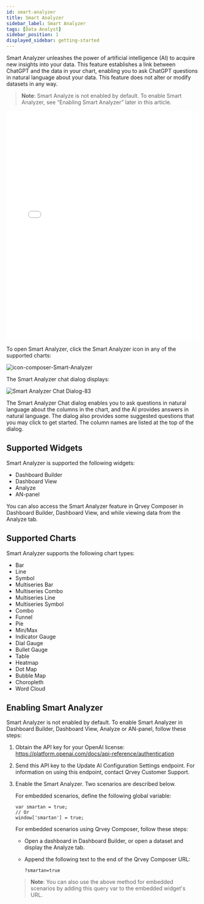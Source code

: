 ```yaml
---
id: smart-analyzer
title: Smart Analyzer
sidebar_label: Smart Analyzer
tags: [Data Analyst]
sidebar_position: 1
displayed_sidebar: getting-started
---
```

 
Smart Analyzer unleashes the power of artificial intelligence (AI) to acquire new insights into your data. This feature establishes a link between ChatGPT and the data in your chart, enabling you to ask ChatGPT questions in natural language about your data. This feature does not alter or modify datasets in any way. 

>**Note**: Smart Analyze is not enabled by default. To enable Smart Analyzer, see “Enabling Smart Analyzer” later in this article. 

<iframe src="//fast.wistia.net/embed/iframe/gcmgwy7sxd?videoFoam=true"
allowtransparency="true" frameBorder="0" scrolling="no" className="wistia_embed"
name="wistia_embed" allowFullScreen  width="100%" height="600"></iframe>
<script src="//fast.wistia.net/assets/external/iframe-api-v1.js"></script>

To open Smart Analyzer, click the Smart Analyzer icon in any of the supported charts:

![icon-composer-Smart-Analyzer](https://s3.amazonaws.com/cdn.qrvey.com/documentation_assets/partner-portal/qrvey-composer/chart-builder/smart-analyzer/icon-smart-analyzer.png)

The Smart Analyzer chat dialog displays:

![Smart Analyzer Chat Dialog-83](https://s3.amazonaws.com/cdn.qrvey.com/documentation_assets/partner-portal/qrvey-composer/chart-builder/smart-analyzer/smart-analyzer-chat-dialog-83.png)

The Smart Analyzer Chat dialog enables you to ask questions in natural language about the columns in the chart, and the AI provides answers in natural language. The dialog also provides some suggested questions that you may click to get started. The column names are listed at the top of the dialog. 

## Supported Widgets
Smart Analyzer is supported the following widgets:
* Dashboard Builder
* Dashboard View
* Analyze
* AN-panel

You can also access the Smart Analyzer feature in Qrvey Composer in Dashboard Builder, Dashboard View, and while viewing data from the Analyze tab. 

## Supported Charts
Smart Analyzer supports the following chart types:
* Bar
* Line
* Symbol
* Multiseries Bar
* Multiseries Combo
* Multiseries Line
* Multiseries Symbol
* Combo
* Funnel
* Pie
* Min/Max
* Indicator Gauge
* Dial Gauge
* Bullet Gauge
* Table
* Heatmap
* Dot Map
* Bubble Map
* Choropleth
* Word Cloud

## Enabling Smart Analyzer
Smart Analyzer is not enabled by default. To enable Smart Analyzer in Dashboard Builder, Dashboard View, Analyze or AN-panel, follow these steps:

1. Obtain the API key for your OpenAI license: https://platform.openai.com/docs/api-reference/authentication
2. Send this API key to the Update AI Configuration Settings endpoint. For information on using this endpoint, contact Qrvey Customer Support. 
3. Enable the Smart Analyzer. Two scenarios are described below. 

    For embedded scenarios, define the following global variable:

    ```
    var smartan = true;
    // Or
    window['smartan'] = true;
    ```

    For embedded scenarios using Qrvey Composer, follow these steps: 
    * Open a dashboard in Dashboard Builder, or open a dataset and display the Analyze tab. 
    * Append the following text to the end of the Qrvey Composer URL:  

        `?smartan=true`

    >**Note**: You can also use the above method for embedded scenarios by adding this query var to the embedded widget's URL.
